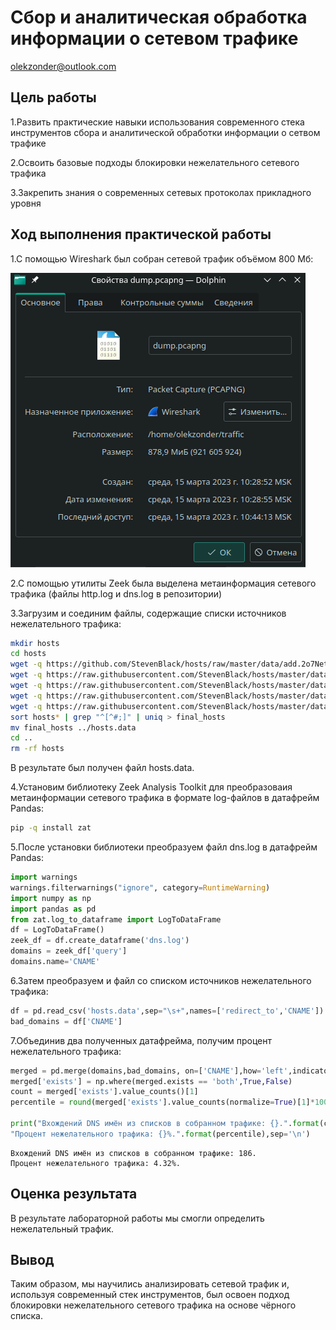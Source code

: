 Сбор и аналитическая обработка информации о сетевом трафике
================
olekzonder@outlook.com

## Цель работы

1.Развить практические навыки использования современного стека
инструментов сбора и аналитической обработки информации о сетвом трафике

2.Освоить базовые подходы блокировки нежелательного сетевого трафика

3.Закрепить знания о современных сетевых протоколах прикладного уровня

## Ход выполнения практической работы

1.C помощью Wireshark был собран сетевой трафик объёмом 800 Мб:

<img src="screenshots/1.png" data-fig-align="center" />

2.C помощью утилиты Zeek была выделена метаинформация сетевого трафика
(файлы http.log и dns.log в репозитории)

3.Загрузим и соединим файлы, содержащие списки источников нежелательного
трафика:

``` bash
mkdir hosts
cd hosts
wget -q https://github.com/StevenBlack/hosts/raw/master/data/add.2o7Net/hosts
wget -q https://raw.githubusercontent.com/StevenBlack/hosts/master/data/KADhosts/hosts
wget -q https://raw.githubusercontent.com/StevenBlack/hosts/master/data/yoyo.org/hosts
wget -q https://raw.githubusercontent.com/StevenBlack/hosts/master/data/tiuxo/hosts
wget -q https://raw.githubusercontent.com/StevenBlack/hosts/master/data/URLHaus/hosts
sort hosts* | grep "^[^#;]" | uniq > final_hosts
mv final_hosts ../hosts.data
cd ..
rm -rf hosts
```

В результате был получен файл hosts.data.

4.Установим библиотеку Zeek Analysis Toolkit для преобразоваия
метаинформации сетевого трафика в формате log-файлов в датафрейм Pandas:

``` bash
pip -q install zat
```

5.После установки библиотеки преобразуем файл dns.log в датафрейм
Pandas:

``` python
import warnings
warnings.filterwarnings("ignore", category=RuntimeWarning)
import numpy as np
import pandas as pd
from zat.log_to_dataframe import LogToDataFrame
df = LogToDataFrame()
zeek_df = df.create_dataframe('dns.log')
domains = zeek_df['query']
domains.name='CNAME'
```

6.Затем преобразуем и файл со списком источников нежелательного трафика:

``` python
df = pd.read_csv('hosts.data',sep="\s+",names=['redirect_to','CNAME'])
bad_domains = df['CNAME']
```

7.Объединив два полученных датафрейма, получим процент нежелательного
трафика:

``` python
merged = pd.merge(domains,bad_domains, on=['CNAME'],how='left',indicator='exists')
merged['exists'] = np.where(merged.exists == 'both',True,False)
count = merged['exists'].value_counts()[1]
percentile = round(merged['exists'].value_counts(normalize=True)[1]*100,2)

print("Вхождений DNS имён из списков в собранном трафике: {}.".format(count),
"Процент нежелательного трафика: {}%.".format(percentile),sep='\n')
```

    Вхождений DNS имён из списков в собранном трафике: 186.
    Процент нежелательного трафика: 4.32%.

## Оценка результата

В результате лабораторной работы мы смогли определить нежелательный
трафик.

## Вывод

Таким образом, мы научились анализировать сетевой трафик и, используя
современный стек инструментов, был освоен подход блокировки
нежелательного сетевого трафика на основе чёрного списка.
